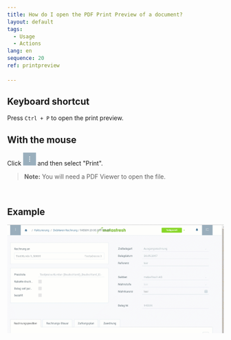 ```yaml
---
title: How do I open the PDF Print Preview of a document?
layout: default
tags:
  - Usage
  - Actions
lang: en
sequence: 20
ref: printpreview

---
```


## Keyboard shortcut
Press `Ctrl + P` to open the print preview.

## With the mouse
Click ![](assets/actionsmenu_WebUI.png) and then select "Print".

 >**Note:** You will need a PDF Viewer to open the file.
<br>

## Example

![](../DE/assets/druckvorschau.gif)
